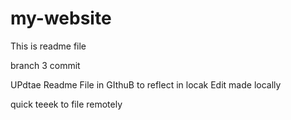 # my-website

This is readme file

branch 3 commit


UPdtae Readme File in GIthuB to reflect in locak 
Edit made locally

quick teeek to file remotely
